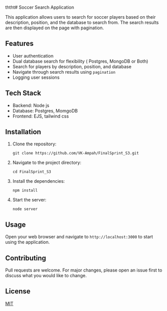 ththt# Soccer Search Application

This application allows users to search for soccer players based on their description, position, and the database to search from. The search results are then displayed on the page with pagination.

## Features

- User authentication
- Dual database search for flexibility ( Postgres, MongoDB or Both)
- Search for players by description, position, and database
- Navigate through search results using `pagination`
- Logging user sessions

## Tech Stack
- Backend: Node js 
- Database: Postgres, MomgoDB
- Frontend: EJS, tailwind css


## Installation

1. Clone the repository:
    ```
    git clone https://github.com/VK-Ampah/FinalSprint_S3.git
    ```
2. Navigate to the project directory:
    ```
    cd FinalSprint_S3
    ```
3. Install the dependencies:
    ```
    npm install
    ```
4. Start the server:
    ```
    node server
    ```

## Usage

Open your web browser and navigate to `http://localhost:3000` to start using the application.

## Contributing

Pull requests are welcome. For major changes, please open an issue first to discuss what you would like to change.

## License

[MIT](https://choosealicense.com/licenses/mit/)